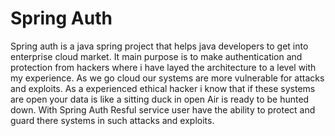 # Spring Auth
Spring auth is a java spring project that helps java developers to get into enterprise cloud market. It main purpose is to make authentication and protection from hackers where i have layed the architecture to a level with my experience. As we go cloud our systems are more vulnerable for attacks and exploits. As a experienced ethical hacker i know that if these systems are open your data is like a sitting duck in open Air is ready to be hunted down. With Spring Auth Resful service user have the ability to protect and guard there systems in such attacks and exploits. 

